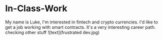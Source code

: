 # In-Class-Work

My name is Luke, I'm interested in fintech and crypto currencies.
I'd like to get a job working with smart contracts.
It's a very interesting career path. checking other stuff
![text](frustrated dev.jpg) 